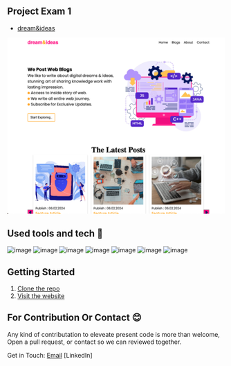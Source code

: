 ## Project Exam 1

- [dream&ideas](https://dreamandideas.netlify.app)

![image](https://github.com/Noroff-FEU-Assignments/project-exam-1-codeitR/blob/main/assets/website.png)

## Used tools and tech 🔧

![image](https://img.shields.io/badge/Tool-figma-%23F24E1E?style=flat-square&logo=figma&logoColor=blue)
![image](https://img.shields.io/badge/Tool-Visual_Studio_Code-%23007ACC?style=flat-square&logo=visual-studio-code)
![image](https://img.shields.io/badge/Code-HTML5-%23E34F26?style=flat-square&logo=html5)
![image](https://img.shields.io/badge/Code-JavaScript-%23F7DF1E?style=flat-square&logo=javascript)
![image](https://img.shields.io/badge/Code-CSS3-%231572B6?style=flat-square&logo=css3)
![image](https://img.shields.io/badge/Tool-Netlify-%2338B2AC?style=flat-square&logo=netlify)
![image](https://img.shields.io/badge/Code/WebInterface-RestAPI-%2338B2AC?style=flat-square&logo=api)

## Getting Started

1. [Clone the repo](https://github.com/Noroff-FEU-Assignments/project-exam-1-codeitR)
2. [Visit the website](https://dreamandideas.netlify.app/)

## For Contribution Or Contact 😊

Any kind of contributation to eleveate present code is more than welcome, Open a pull request, or contact so we can reviewed together.

Get in Touch:
[Email](mailto:glenn.andre.kristiansen@gmail.com)
[LinkedIn]

